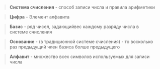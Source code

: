 > **Система счисления** - способ записи числа и правила арифметики

> **Цифра** - Элемент алфавита

> **Базис** - ряд чисел, задающийвес каждому разряду числа в системе счисления

> **Основание** - (в традиционной системе счисления) - то восколько раз предыдущий член базиса болше предыдущего

> **Алфавит** - множество всех символов используемых для записи числа


